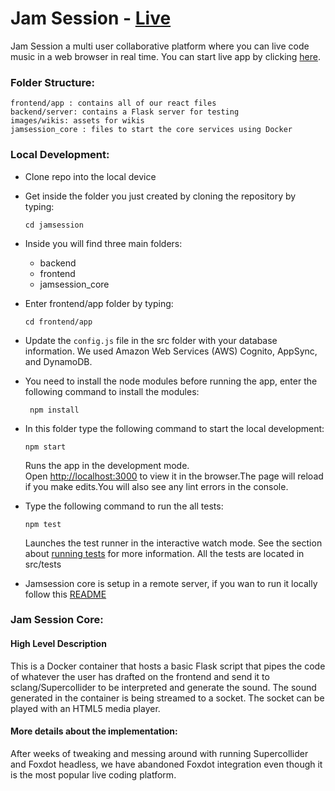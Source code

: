 # Jam Session - [Live](https://festive-fermi-30464d.netlify.com/)
 Jam Session a multi user collaborative platform where you can live code music in a web browser in real time. You can start live app by clicking [here](https://festive-fermi-30464d.netlify.com/).



### Folder Structure:
```
frontend/app : contains all of our react files
backend/server: contains a Flask server for testing
images/wikis: assets for wikis
jamsession_core : files to start the core services using Docker

```

### Local Development:
- Clone repo into the local device
-  Get inside the folder you just created by cloning the repository by typing: <br />

    `cd jamsession`
- Inside you will find three main folders:
    - backend
    - frontend
    - jamsession_core
- Enter frontend/app folder by typing: <br />

    ```cd frontend/app```
- Update the `config.js` file in the src folder with your database information. We used Amazon Web Services (AWS) Cognito, AppSync, and DynamoDB.

- You need to install the node modules before running the app, enter the following command to install the modules:

    ``` npm install```
- In this folder type the following command to start the local development:<br/> 

    ```npm start```<br />

    Runs the app in the development mode.<br />
    Open [http://localhost:3000](http://localhost:3000) to view it in the browser.The page will reload if you make edits.You will also see any lint errors in the console.

- Type the following command to run the all tests:<br/>

    ```npm test```

    Launches the test runner in the interactive watch mode. See the section about [running tests](https://facebook.github.io/create-react-app/docs/running-tests) for more information. All the tests are located in src/tests


- Jamsession core is setup in a remote server, if you wan to run it locally follow this [README](https://github.com/Quetourah/jamsession/blob/master/jamsession_core/README.md)





### Jam Session Core:

#### High Level Description
This is a Docker container that hosts a basic Flask script that pipes the code of whatever the user has drafted on the frontend and send it to sclang/Supercollider to be interpreted and generate the sound. The sound generated in the container is being streamed to a socket. The socket can be played with an HTML5 media player. 

#### More details about the implementation:
After weeks of tweaking and messing around with running Supercollider and Foxdot headless, we have abandoned Foxdot integration even though it is the most popular live coding platform.
